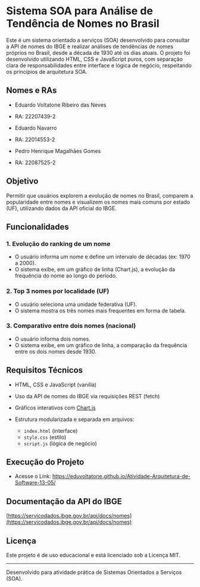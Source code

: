# Sistema SOA para Análise de Tendência de Nomes no Brasil

Este é um sistema orientado a serviços (SOA) desenvolvido para consultar a API de nomes do IBGE e realizar análises de tendências de nomes próprios no Brasil, desde a década de 1930 até os dias atuais. O projeto foi desenvolvido utilizando HTML, CSS e JavaScript puros, com separação clara de responsabilidades entre interface e lógica de negócio, respeitando os princípios de arquitetura SOA.

## Nomes e RAs
- Eduardo Voltatone Ribeiro das Neves
- RA: 22207439-2

- Eduardo Navarro
- RA: 22014553-2

- Pedro Henrique Magalhães Gomes
- RA: 22087525-2

## Objetivo

Permitir que usuários explorem a evolução de nomes no Brasil, comparem a popularidade entre nomes e visualizem os nomes mais comuns por estado (UF), utilizando dados da API oficial do IBGE.

## Funcionalidades

### 1. Evolução do ranking de um nome

* O usuário informa um nome e define um intervalo de décadas (ex: 1970 a 2000).
* O sistema exibe, em um gráfico de linha (Chart.js), a evolução da frequência do nome ao longo do período.

### 2. Top 3 nomes por localidade (UF)

* O usuário seleciona uma unidade federativa (UF).
* O sistema mostra os três nomes mais frequentes em forma de tabela.

### 3. Comparativo entre dois nomes (nacional)

* O usuário informa dois nomes.
* O sistema exibe, em um gráfico de linha, a comparação da frequência entre os dois nomes desde 1930.

## Requisitos Técnicos

* HTML, CSS e JavaScript (vanilla)
* Uso da API de nomes do IBGE via requisições REST (fetch)
* Gráficos interativos com [Chart.js](https://www.chartjs.org/)
* Estrutura modularizada e separada em arquivos:

  * `index.html` (interface)
  * `style.css` (estilo)
  * `script.js` (lógica de negócio)

## Execução do Projeto

- Acesse o Link: https://eduvoltatone.github.io/Atividade-Arquitetura-de-Software-13-05/

## Documentação da API do IBGE

[https://servicodados.ibge.gov.br/api/docs/nomes](https://servicodados.ibge.gov.br/api/docs/nomes)

## Licença

Este projeto é de uso educacional e está licenciado sob a Licença MIT.

---

Desenvolvido para atividade prática de Sistemas Orientados a Serviços (SOA).
